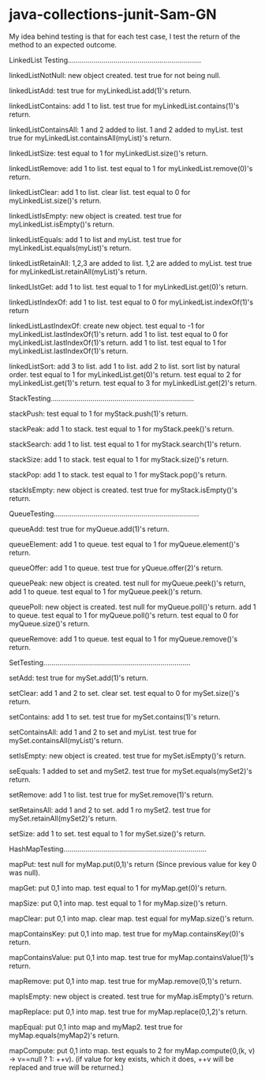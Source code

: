 # java-collections-junit-Sam-GN


My idea behind testing is that for each test case, I test the return of the method to
an expected outcome.

LinkedList Testing...................................................................

linkedListNotNull:
   new object created.
   test true for not being null.


linkedListAdd:
   test true for myLinkedList.add(1)'s return.

linkedListContains:
   add 1 to list.
   test true for myLinkedList.contains(1)'s return.

linkedListContainsAll:
   1 and 2 added to list.
   1 and 2 added to myList.
   test true for myLinkedList.containsAll(myList)'s return.

linkedListSize:
   test equal to 1 for myLinkedList.size()'s return.

linkedListRemove:
   add 1 to list.
   test equal to 1 for myLinkedList.remove(0)'s return.

linkedListClear:
   add 1 to list.
   clear list.
   test equal to 0 for myLinkedList.size()'s return.

linkedListIsEmpty:
   new object is created.
   test true for myLinkedList.isEmpty()'s return.

linkedListEquals:
   add 1 to list and myList.
   test true for myLinkedList.equals(myList)'s return.

linkedListRetainAll:
   1,2,3 are added to list.
   1,2 are added to myList.
   test true for myLinkedList.retainAll(myList)'s return.

linkedLIstGet:
   add 1 to list.
   test equal to 1 for myLinkedList.get(0)'s return.

linkedListIndexOf:
   add 1 to list.
   test equal to 0 for myLinkedList.indexOf(1)'s return

linkedListLastIndexOf:
   create new object.
   test equal to -1 for myLinkedList.lastIndexOf(1)'s return.
   add 1 to list.
   test equal to 0 for myLinkedList.lastIndexOf(1)'s return.
   add 1 to list.
   test equal to 1 for myLinkedList.lastIndexOf(1)'s return.

linkedListSort:
   add 3 to list.
   add 1 to list.
   add 2 to list.
   sort list by natural order.
   test equal to 1 for myLinkedList.get(0)'s return.
   test equal to 2 for myLinkedList.get(1)'s return.
   test equal to 3 for myLinkedList.get(2)'s return.


StackTesting........................................................................

stackPush:
   test equal to 1 for myStack.push(1)'s return.


stackPeak:
   add 1 to stack.
   test equal to 1 for myStack.peek()'s return.

stackSearch:
   add 1 to list.
   test equal to 1 for myStack.search(1)'s return.

stackSize:
   add 1 to stack.
   test equal to 1 for myStack.size()'s return.

stackPop:
   add 1 to stack.
   test equal to 1 for myStack.pop()'s return.

stackIsEmpty:
   new object is created.
   test true for myStack.isEmpty()'s return.


QueueTesting.........................................................................

queueAdd:
   test true for myQueue.add(1)'s return.

queueElement:
   add 1 to queue.
   test equal to 1 for myQueue.element()'s return.


queueOffer:
   add 1 to queue.
   test true for yQueue.offer(2)'s return.

queuePeak:
   new object is created.
   test null for myQueue.peek()'s return,
   add 1 to queue.
   test equal to 1 for myQueue.peek()'s return.

queuePoll:
   new object is created.
   test null for myQueue.poll()'s return.
   add 1 to queue.
   test equal to 1 for myQueue.poll()'s return.
   test equal to 0 for myQueue.size()'s return.

queueRemove:
   add 1 to queue.
   test equal to 1 for myQueue.remove()'s return.


SetTesting..........................................................................

setAdd:
   test true for mySet.add(1)'s return.

setClear:
   add 1 and 2 to set.
   clear set.
   test equal to 0 for mySet.size()'s return.

setContains:
   add 1 to set.
   test true for mySet.contains(1)'s return.

setContainsAll:
   add 1 and 2 to set and myList.
   test true for mySet.containsAll(myList)'s return.

setIsEmpty:
   new object is created.
   test true for mySet.isEmpty()'s return.

seEquals:
   1 added to set and mySet2.
   test true for mySet.equals(mySet2)'s return.

setRemove:
   add 1 to list.
   test true for mySet.remove(1)'s return.

setRetainsAll:
   add 1 and 2 to set.
   add 1 ro mySet2.
   test true for mySet.retainAll(mySet2)'s return.

setSize:
   add 1 to set.
   test equal to 1 for mySet.size()'s return.


HashMapTesting........................................................................

mapPut:
   test null for myMap.put(0,1)'s return (Since previous value for key 0 was null).

mapGet:
   put 0,1 into map.
   test equal to 1 for myMap.get(0)'s return.

mapSize:
   put 0,1 into map.
   test equal to 1 for myMap.size()'s return.

mapClear:
   put 0,1 into map.
   clear map.
   test equal for myMap.size()'s return.

mapContainsKey:
   put 0,1 into map.
   test true for myMap.containsKey(0)'s return.

mapContainsValue:
   put 0,1 into map.
   test true for myMap.containsValue(1)'s return.

mapRemove:
   put 0,1 into map.
   test true for myMap.remove(0,1)'s return.

mapIsEmpty:
   new object is created.
   test true for myMap.isEmpty()'s return.

mapReplace:
   put 0,1 into map.
   test true for myMap.replace(0,1,2)'s return.

mapEqual:
   put 0,1 into map and myMap2.
   test true for myMap.equals(myMap2)'s return.

mapCompute:
   put 0,1 into map.
   test equals to 2 for myMap.compute(0,(k, v) -> v==null ? 1: ++v).
   (if value for key exists, which it does, ++v will be replaced and true will be returned.)

